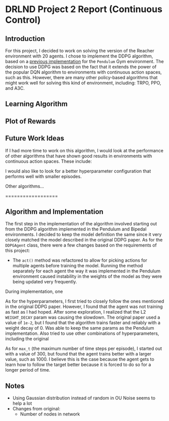 # DRLND Project 2 Report (Continuous Control)

## Introduction

For this project, I decided to work on solving the version of the Reacher environment with 20 agents. I chose to implement the DDPG algorithm, based on a [previous implementation](https://github.com/MarcioPorto/deep-reinforcement-learning/tree/master/ddpg-pendulum) for the `Pendulum` Gym environment. The decision to use DDPG was based on the fact that it extends the power of the popular DQN algorithm to environments with continuous action spaces, such as this. However, there are many other policy-based algorithms that might work well for solving this kind of environment, including: TRPO, PPO, and A3C.

## Learning Algorithm
## Plot of Rewards
## Future Work Ideas

If I had more time to work on this algorithm, I would look at the performance of other algorithms that have shown good results in environments with continuous action spaces. These include: 

I would also like to look for a better hyperparameter configuration that performs well with smaller episodes.

Other algorithms...

==================

## Algorithm and Implementation

The first step in the implementation of the algorithm involved starting out from the DDPG algorithm implemented in the Pendulum and Bipedal environments. I decided to keep the model definition the same since it very closely matched the model described in the original DDPG paper. As for the `DDPGAgent` class, there were a few changes based on the requirements of this project:

- The `act()` method was refactored to allow for picking actions for multiple agents before training the model. Running the method separately for each agent the way it was implemented in the Pendulum environment caused instability in the weights of the model as they were being updated very frequently.

During implementation, one 

As for the hyperparameters, I first tried to closely follow the ones mentioned in the original DDPG paper. However, I found that the agent was not training as fast as I had hoped. After some exploration, I realized that the L2 `WEIGHT_DECAY` param was causing the slowdown. The original paper used a value of `1e-2`, but I found that the algorithm trains faster and reliably with a weight decay of 0.
Was able to keep the same params as the Pendulum implementation.
Also tried to use other combinations of hyperparameters, including the original

As for `max_t` (the maximum number of time steps per episode), I started out with a value of 300, but found that the agent trains better with a larger value, such as 1000. I believe this is the case because the agent gets to learn how to follow the target better because it is forced to do so for a longer period of time.

## Notes

- Using Gaussian distribution instead of random in OU Noise seems to help a lot
- Changes from original:
    - Number of nodes in network